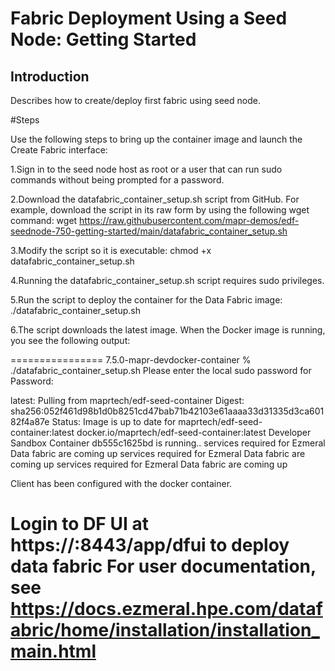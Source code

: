 # Fabric Deployment Using a Seed Node: Getting Started

## Introduction

Describes how to create/deploy first fabric  using  seed node.

#Steps

Use the following steps to bring up the container image and launch the Create Fabric interface:

1.Sign in to the seed node host as root or a user that can run sudo commands without being prompted for a password.

2.Download the datafabric_container_setup.sh script from GitHub. For example, download the script in its raw form by using the following wget command:
    wget https://raw.githubusercontent.com/mapr-demos/edf-seednode-750-getting-started/main/datafabric_container_setup.sh

3.Modify the script so it is executable:
    chmod +x datafabric_container_setup.sh

4.Running the datafabric_container_setup.sh script requires sudo privileges.

5.Run the script to deploy the container for the Data Fabric image:
    ./datafabric_container_setup.sh

6.The script downloads the latest image. When the Docker image is running, you see the following output:

================
7.5.0-mapr-devdocker-container % ./datafabric_container_setup.sh
Please enter the local sudo password for <username>
Password:

latest: Pulling from maprtech/edf-seed-container
Digest: sha256:052f461d98b1d0b8251cd47bab71b42103e61aaaa33d31335d3ca60182f4a87e
Status: Image is up to date for maprtech/edf-seed-container:latest
docker.io/maprtech/edf-seed-container:latest
Developer Sandbox Container db555c1625bd is running..
services required for Ezmeral Data fabric are coming up
services required for Ezmeral Data fabric are coming up
services required for Ezmeral Data fabric are coming up

Client has been configured with the docker container.

Login to DF UI at https://<hostname>:8443/app/dfui to deploy data fabric
For user documentation, see https://docs.ezmeral.hpe.com/datafabric/home/installation/installation_main.html
================






